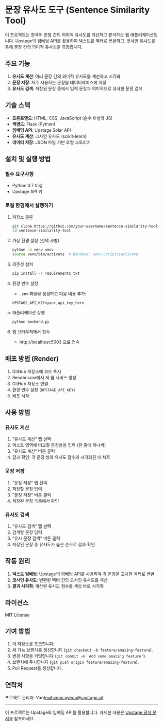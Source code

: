 # 문장 유사도 도구 (Sentence Similarity Tool)

이 프로젝트는 한국어 문장 간의 의미적 유사도를 계산하고 분석하는 웹 애플리케이션입니다. Upstage의 임베딩 API를 활용하여 텍스트를 벡터로 변환하고, 코사인 유사도를 통해 문장 간의 의미적 유사성을 측정합니다.

## 주요 기능

1. **유사도 계산**: 여러 문장 간의 의미적 유사도를 계산하고 시각화
2. **문장 저장**: 자주 사용하는 문장을 데이터베이스에 저장
3. **유사도 검색**: 저장된 문장 중에서 입력 문장과 의미적으로 유사한 문장 검색

## 기술 스택

- **프론트엔드**: HTML, CSS, JavaScript (순수 바닐라 JS)
- **백엔드**: Flask (Python)
- **임베딩 API**: Upstage Solar API
- **유사도 계산**: 코사인 유사도 (scikit-learn)
- **데이터 저장**: JSON 파일 기반 로컬 스토리지

## 설치 및 실행 방법

### 필수 요구사항

- Python 3.7 이상
- Upstage API 키

### 로컬 환경에서 실행하기

1. 저장소 클론
   ```bash
   git clone https://github.com/your-username/sentence-similarity-tool.git
   cd sentence-similarity-tool
   ```

2. 가상 환경 설정 (선택 사항)
   ```bash
   python -m venv venv
   source venv/bin/activate  # Windows: venv\Scripts\activate
   ```

3. 의존성 설치
   ```bash
   pip install -r requirements.txt
   ```

4. 환경 변수 설정
   - `.env` 파일을 생성하고 다음 내용 추가:
   ```
   UPSTAGE_API_KEY=your_api_key_here
   ```

5. 애플리케이션 실행
   ```bash
   python backend.py
   ```

6. 웹 브라우저에서 접속
   - http://localhost:5003 으로 접속

## 배포 방법 (Render)

1. GitHub 저장소에 코드 푸시
2. Render.com에서 새 웹 서비스 생성
3. GitHub 저장소 연결
4. 환경 변수 설정 (`UPSTAGE_API_KEY`)
5. 배포 시작

## 사용 방법

### 유사도 계산

1. "유사도 계산" 탭 선택
2. 텍스트 영역에 비교할 문장들을 입력 (한 줄에 하나씩)
3. "유사도 계산" 버튼 클릭
4. 결과 확인: 각 문장 쌍의 유사도 점수와 시각화된 바 차트

### 문장 저장

1. "문장 저장" 탭 선택
2. 저장할 문장 입력
3. "문장 저장" 버튼 클릭
4. 저장된 문장 목록에서 확인

### 유사도 검색

1. "유사도 검색" 탭 선택
2. 검색할 문장 입력
3. "유사 문장 검색" 버튼 클릭
4. 저장된 문장 중 유사도가 높은 순으로 결과 확인

## 작동 원리

1. **텍스트 임베딩**: Upstage의 임베딩 API를 사용하여 각 문장을 고차원 벡터로 변환
2. **코사인 유사도**: 변환된 벡터 간의 코사인 유사도를 계산
3. **결과 시각화**: 계산된 유사도 점수를 색상 바로 시각화

## 라이선스

MIT License

## 기여 방법

1. 이 저장소를 포크합니다.
2. 새 기능 브랜치를 생성합니다 (`git checkout -b feature/amazing-feature`).
3. 변경 사항을 커밋합니다 (`git commit -m 'Add some amazing feature'`).
4. 브랜치에 푸시합니다 (`git push origin feature/amazing-feature`).
5. Pull Request를 생성합니다.

## 연락처

프로젝트 관리자: Van(euihyeon.pyeon@upstage.ai)

---

이 프로젝트는 Upstage의 임베딩 API를 활용합니다. 자세한 내용은 [Upstage 공식 문서](https://console.upstage.ai/docs/capabilities/embeddings)를 참조하세요. 